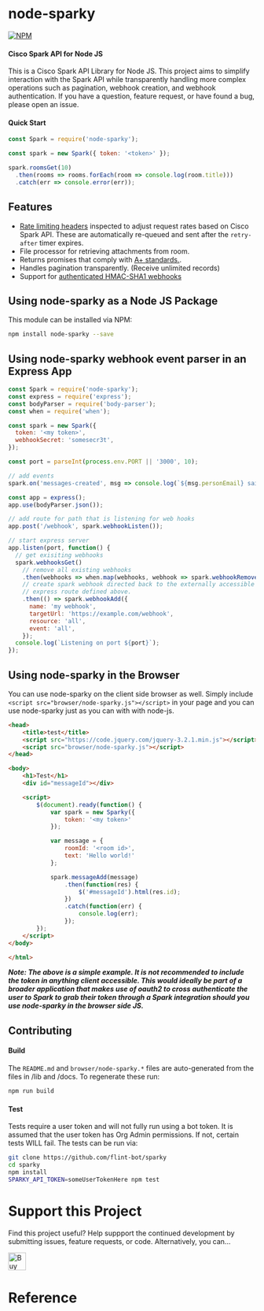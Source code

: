 # node-sparky

[![NPM](https://nodei.co/npm/node-sparky.png?downloads=true&downloadRank=true&stars=true)](https://nodei.co/npm/node-sparky/)

#### Cisco Spark API for Node JS

This is a Cisco Spark API Library for Node JS. This project aims to simplify interaction with the Spark API while transparently handling more complex operations such as pagination, webhook creation, and webhook authentication. If you have a question, feature request, or have found a bug, please open an issue.

#### Quick Start

```js
const Spark = require('node-sparky');

const spark = new Spark({ token: '<token>' });

spark.roomsGet(10)
  .then(rooms => rooms.forEach(room => console.log(room.title)))
  .catch(err => console.error(err));
```

## Features

* [Rate limiting headers](https://developer.ciscospark.com/blog/blog-details-8193.html)
  inspected to adjust request rates based on Cisco Spark API. These are
  automatically re-queued and sent after the `retry-after` timer expires.
* File processor for retrieving attachments from room.
* Returns promises that comply with [A+ standards.](https://promisesaplus.com/).
* Handles pagination transparently. (Receive unlimited records)
* Support for [authenticated HMAC-SHA1 webhooks](https://developer.ciscospark.com/webhooks-explained.html#sensitive-data)

## Using node-sparky as a Node JS Package

This module can be installed via NPM:

```bash
npm install node-sparky --save
```

## Using node-sparky webhook event parser in an Express App

```js
const Spark = require('node-sparky');
const express = require('express');
const bodyParser = require('body-parser');
const when = require('when');

const spark = new Spark({
  token: '<my token>',
  webhookSecret: 'somesecr3t',
});

const port = parseInt(process.env.PORT || '3000', 10);

// add events
spark.on('messages-created', msg => console.log(`${msg.personEmail} said: ${msg.text}`));

const app = express();
app.use(bodyParser.json());

// add route for path that is listening for web hooks
app.post('/webhook', spark.webhookListen());

// start express server
app.listen(port, function() {
  // get exisiting webhooks
  spark.webhooksGet()
    // remove all existing webhooks
    .then(webhooks => when.map(webhooks, webhook => spark.webhookRemove(webhook.id)))
    // create spark webhook directed back to the externally accessible
    // express route defined above.
    .then(() => spark.webhookAdd({
      name: 'my webhook',
      targetUrl: 'https://example.com/webhook',
      resource: 'all',
      event: 'all',
    });
  console.log(`Listening on port ${port}`);
});
```

## Using node-sparky in the Browser

You can use node-sparky on the client side browser as well. Simply include
`<script src="browser/node-sparky.js"></script>` in your page and you can use
node-sparky just as you can with with node-js.

```html
<head>
    <title>test</title>
    <script src="https://code.jquery.com/jquery-3.2.1.min.js"></script>
    <script src="browser/node-sparky.js"></script>
</head>

<body>
    <h1>Test</h1>
    <div id="messageId"></div>

    <script>
        $(document).ready(function() {
            var spark = new Sparky({
                token: '<my token>'
            });

            var message = {
                roomId: '<room id>',
                text: 'Hello world!'
            };

            spark.messageAdd(message)
                .then(function(res) {
                    $('#messageId').html(res.id);
                })
                .catch(function(err) {
                    console.log(err);
                });
        });
    </script>
</body>

</html>
```

_**Note: The above is a simple example. It is not recommended to include the
token in anything client accessible. This would ideally be part of a broader
application that makes use of oauth2 to cross authenticate the user to Spark to
grab their token through a Spark integration should you use node-sparky in the
browser side JS.**_

## Contributing

#### Build

The `README.md` and `browser/node-sparky.*` files are auto-generated from the
files in /lib and /docs. To regenerate these run:

```bash
npm run build
```

#### Test

Tests require a user token and will not fully run using a bot token. It is
assumed that the user token has Org Admin permissions. If not, certain tests
WILL fail. The tests can be run via:

```bash
git clone https://github.com/flint-bot/sparky
cd sparky
npm install
SPARKY_API_TOKEN=someUserTokenHere npm test
```

# Support this Project

Find this project useful? Help suppport the continued development by submitting issues, feature requests, or code. Alternatively, you can...

<a href="https://ko-fi.com/S6S46XSW"><img src="https://az743702.vo.msecnd.net/cdn/kofi1.png?v=0" alt="Buy me a Coffee!" height="36"></a>

# Reference
